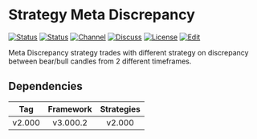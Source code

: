 # Strategy Meta Discrepancy

[![Status][gha-image-check-master]][gha-link-check-master]
[![Status][gha-image-compile-master]][gha-link-compile-master]
[![Channel][tg-channel-image]][tg-channel-link]
[![Discuss][gh-discuss-badge]][gh-discuss-link]
[![License][license-image]][license-link]
[![Edit][gh-edit-badge]][gh-edit-link]

Meta Discrepancy strategy trades with different strategy
on discrepancy between bear/bull candles from 2 different timeframes.

## Dependencies

| Tag      | Framework | Strategies |
|:--------:|:---------:|:----------:|
| v2.000   | v3.000.2  | v2.000     |

<!-- Named links -->

[gh-discuss-badge]: https://img.shields.io/badge/Discussions-Q&A-blue.svg?logo=github
[gh-discuss-link]: https://github.com/EA31337/EA31337-Strategies/discussions

[gh-edit-badge]: https://img.shields.io/badge/GitHub-edit-purple.svg?logo=github
[gh-edit-link]: https://github.dev/EA31337/Strategy-Meta_Discrepancy

[gha-link-check-master]: https://github.com/EA31337/Strategy-Meta_Discrepancy/actions?query=workflow:Check+branch%3Amaster
[gha-image-check-master]: https://github.com/EA31337/Strategy-Meta_Discrepancy/workflows/Check/badge.svg?branch=master
[gha-link-compile-master]: https://github.com/EA31337/Strategy-Meta_Discrepancy/actions?query=workflow:Compile+branch%3Amaster
[gha-image-compile-master]: https://github.com/EA31337/Strategy-Meta_Discrepancy/workflows/Compile/badge.svg?branch=master

[tg-channel-image]: https://img.shields.io/badge/Telegram-join-0088CC.svg?logo=telegram
[tg-channel-link]: https://t.me/EA31337

[license-image]: https://img.shields.io/github/license/EA31337/EA31337-Strategies.svg
[license-link]: https://tldrlegal.com/license/gnu-general-public-license-v3-(gpl-3)
